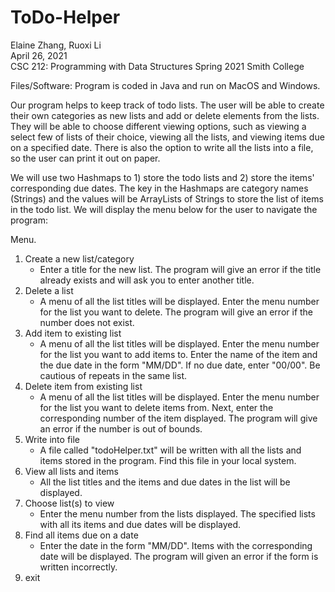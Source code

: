# ToDo-Helper

Elaine Zhang, Ruoxi Li  
April 26, 2021  
CSC 212: Programming with Data Structures Spring 2021 Smith College

Files/Software: Program is coded in Java and run on MacOS and Windows.

Our program helps to keep track of todo lists. The user will be able to create their own categories as new lists and add or delete elements from the lists. They will be able to choose different viewing options, such as viewing a select few of lists of their choice, viewing all the lists, and viewing items due on a specified date. There is also the option to write all the lists into a file, so the user can print it out on paper. 

We will use two Hashmaps to 1) store the todo lists and 2) store the items' corresponding due dates. The key in the Hashmaps are category names (Strings) and the values will be ArrayLists of Strings to store the list of items in the todo list. We will display the menu below for the user to navigate the program: 

Menu.
1. Create a new list/category
    - Enter a title for the new list. The program will give an error if the title already exists and will ask you to enter another title.
2. Delete a list
    - A menu of all the list titles will be displayed. Enter the menu number for the list you want to delete. The program will give an error if the number does not exist.
3. Add item to existing list
    - A menu of all the list titles will be displayed. Enter the menu number for the list you want to add items to. Enter the name of the item and the due date in the form "MM/DD". If no due date, enter "00/00". Be cautious of repeats in the same list.
4. Delete item from existing list
    - A menu of all the list titles will be displayed. Enter the menu number for the list you want to delete items from. Next, enter the corresponding number of the item displayed. The program will give an error if the number is out of bounds.
5. Write into file  
    - A file called "todoHelper.txt" will be written with all the lists and items stored in the program. Find this file in your local system.
6. View all lists and items
    - All the list titles and the items and due dates in the list will be displayed.
7. Choose list(s) to view
    - Enter the menu number from the lists displayed. The specified lists with all its items and due dates will be displayed.
8. Find all items due on a date
    - Enter the date in the form "MM/DD". Items with the corresponding date will be displayed. The program will given an error if the form is written incorrectly.
0. exit
